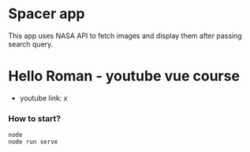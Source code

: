 # Spacer app

This app uses NASA API to fetch images and display them after passing search query.

# Hello Roman - youtube vue course

* youtube link: x

### How to start?

```
node
node run serve
```